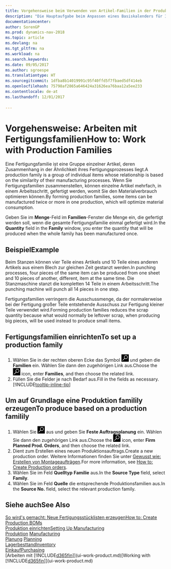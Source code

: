 ```yaml
---
title: Vorgehensweise beim Verwenden von Artikel-Familien in der Produktion
description: "Die Hauptaufgabe beim Anpassen eines Basiskalenders für Ihre Firma oder einen Ihrer Geschäftspartner ist, alle Änderungen am Status der Daten als freie Tage oder Arbeitstage einzugeben."
documentationcenter: 
author: SorenGP
ms.prod: dynamics-nav-2018
ms.topic: article
ms.devlang: na
ms.tgt_pltfrm: na
ms.workload: na
ms.search.keywords: 
ms.date: 09/05/2017
ms.author: sgroespe
ms.translationtype: HT
ms.sourcegitcommit: 1dfba8b14019991c95f40ffd5f7fbaed5df414eb
ms.openlocfilehash: 75798af2865a646424a31626ea76baa12a5ee233
ms.contentlocale: de-at
ms.lasthandoff: 12/01/2017

---
```

# <a name="how-to-work-with-production-families"></a><span data-ttu-id="8bb40-103">Vorgehensweise: Arbeiten mit Fertigungsfamilien</span><span class="sxs-lookup"><span data-stu-id="8bb40-103">How to: Work with Production Families</span></span>
<span data-ttu-id="8bb40-104">Eine Fertigungsfamilie ist eine Gruppe einzelner Artikel, deren Zusammenhang in der Ähnlichkeit ihres Fertigungsprozesses liegt.</span><span class="sxs-lookup"><span data-stu-id="8bb40-104">A production family is a group of individual items whose relationship is based on the similarity of their manufacturing processes.</span></span> <span data-ttu-id="8bb40-105">Wenn Sie Fertigungsfamilien zusammenstellen, können einzelne Artikel mehrfach, in einem Arbeitsschritt, gefertigt werden, womit Sie den Materialverbrauch optimieren können.</span><span class="sxs-lookup"><span data-stu-id="8bb40-105">By forming production families, some items can be manufactured twice or more in one production, which will optimize material consumption.</span></span>

<span data-ttu-id="8bb40-106">Geben Sie im **Menge**-Feld im **Familien**-Fenster die Menge ein, die gefertigt werden soll, wenn die gesamte Fertigungsfamilie einmal gefertigt wird.</span><span class="sxs-lookup"><span data-stu-id="8bb40-106">In the **Quantity** field in the **Family** window, you enter the quantity that will be produced when the whole family has been manufactured once.</span></span>

## <a name="example"></a><span data-ttu-id="8bb40-107">Beispiel</span><span class="sxs-lookup"><span data-stu-id="8bb40-107">Example</span></span>
<span data-ttu-id="8bb40-108">Beim Stanzen können vier Teile eines Artikels und 10 Teile eines anderen Artikels aus einem Blech zur gleichen Zeit gestanzt werden.</span><span class="sxs-lookup"><span data-stu-id="8bb40-108">In punching processes, four pieces of the same item can be produced from one sheet and 10 pieces of another, different, item at the same time.</span></span> <span data-ttu-id="8bb40-109">Die Stanzmaschine stanzt die kompletten 14 Teile in einem Arbeitsschritt.</span><span class="sxs-lookup"><span data-stu-id="8bb40-109">The punching machine will punch all 14 pieces in one step.</span></span>

<span data-ttu-id="8bb40-110">Fertigungsfamilien verringern die Ausschussmenge, da der normalerweise bei der Fertigung großer Teile entstehende Ausschuss zur Fertigung kleiner Teile verwendet wird.</span><span class="sxs-lookup"><span data-stu-id="8bb40-110">Forming production families reduces the scrap quantity because what would normally be leftover scrap, when producing big pieces, will be used instead to produce small items.</span></span>

## <a name="to-set-up-a-production-family"></a><span data-ttu-id="8bb40-111">Fertigungsfamilien einrichten</span><span class="sxs-lookup"><span data-stu-id="8bb40-111">To set up a production family</span></span>
1. <span data-ttu-id="8bb40-112">Wählen Sie in der rechten oberen Ecke das Symbol ![Nach Seite oder Bericht suchen](media/ui-search/search_small.png "Nach Seite oder Bericht suchen") und geben die **Familien** ein. Wählen Sie dann den zugehörigen Link aus.</span><span class="sxs-lookup"><span data-stu-id="8bb40-112">Choose the ![Search for Page or Report](media/ui-search/search_small.png "Search for Page or Report icon") icon, enter **Families**, and then choose the related link.</span></span>
2. <span data-ttu-id="8bb40-113">Füllen Sie die Felder je nach Bedarf aus.</span><span class="sxs-lookup"><span data-stu-id="8bb40-113">Fill in the fields as necessary.</span></span> [!INCLUDE[tooltip-inline-tip](includes/tooltip-inline-tip_md.md)]

## <a name="to-produce-based-on-a-production-familily"></a><span data-ttu-id="8bb40-114">Um auf Grundlage eine Produktion familily erzeugen</span><span class="sxs-lookup"><span data-stu-id="8bb40-114">To produce based on a production familily</span></span>
1. <span data-ttu-id="8bb40-115">Wählen Sie ![Nach Seite oder Bericht suchen](media/ui-search/search_small.png "Symbol nach Seite oder Bericht suchen ") aus und geben Sie **Feste Auftragsplanung** ein. Wählen Sie dann den zugehörigen Link aus.</span><span class="sxs-lookup"><span data-stu-id="8bb40-115">Choose the ![Search for Page or Report](media/ui-search/search_small.png "Search for Page or Report icon") icon, enter **Firm Planned Prod. Orders**, and then choose the related link.</span></span>
2. <span data-ttu-id="8bb40-116">Dient zum Erstellen eines neuen Produktionsauftrags.</span><span class="sxs-lookup"><span data-stu-id="8bb40-116">Create a new production order.</span></span> <span data-ttu-id="8bb40-117">Weitere Informationen finden Sie unter [Gewusst wie: Erstellen von Montageaufträgen](production-how-to-create-production-orders.md).</span><span class="sxs-lookup"><span data-stu-id="8bb40-117">For more information, see [How to: Create Production orders](production-how-to-create-production-orders.md).</span></span>
3. <span data-ttu-id="8bb40-118">Wählen Sie im Feld **Quelltyp** **Familie** aus.</span><span class="sxs-lookup"><span data-stu-id="8bb40-118">In the **Source Type** field, select **Family**.</span></span>  
4. <span data-ttu-id="8bb40-119">Wählen Sie im Feld **Quelle** die entsprechende Produktionsfamilien aus.</span><span class="sxs-lookup"><span data-stu-id="8bb40-119">In the **Source No.** field, select the relevant production family.</span></span>

## <a name="see-also"></a><span data-ttu-id="8bb40-120">Siehe auch</span><span class="sxs-lookup"><span data-stu-id="8bb40-120">See Also</span></span>
[<span data-ttu-id="8bb40-121">So wird's gemacht: Neue Fertigungsstücklisten erzeugen</span><span class="sxs-lookup"><span data-stu-id="8bb40-121">How to: Create Production BOMs</span></span>](production-how-to-create-production-boms.md)  
[<span data-ttu-id="8bb40-122">Produktion einrichten</span><span class="sxs-lookup"><span data-stu-id="8bb40-122">Setting Up Manufacturing</span></span>](production-configure-production-processes.md)  
<span data-ttu-id="8bb40-123">[Produktion](production-manage-manufacturing.md)  </span><span class="sxs-lookup"><span data-stu-id="8bb40-123">[Manufacturing](production-manage-manufacturing.md)  </span></span>  
<span data-ttu-id="8bb40-124">[Planung](production-planning.md) </span><span class="sxs-lookup"><span data-stu-id="8bb40-124">[Planning](production-planning.md) </span></span>  
[<span data-ttu-id="8bb40-125">Lagerbesttand</span><span class="sxs-lookup"><span data-stu-id="8bb40-125">Inventory</span></span>](inventory-manage-inventory.md)  
[<span data-ttu-id="8bb40-126">Einkauf</span><span class="sxs-lookup"><span data-stu-id="8bb40-126">Purchasing</span></span>](purchasing-manage-purchasing.md)  
<span data-ttu-id="8bb40-127">[Arbeiten mit [!INCLUDE[d365fin](includes/d365fin_md.md)]](ui-work-product.md)</span><span class="sxs-lookup"><span data-stu-id="8bb40-127">[Working with [!INCLUDE[d365fin](includes/d365fin_md.md)]](ui-work-product.md)</span></span>

